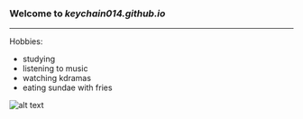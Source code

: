 ### Welcome to *keychain014.github.io*
---
Hobbies:
- studying
- listening to music
- watching kdramas
- eating sundae with fries

![alt text](https://www.thespruceeats.com/thmb/3QatTcsVjKeDVCD-rIeUa4fSRAs=/1500x0/filters:no_upscale():max_bytes(150000):strip_icc()/perfect-banana-split-recipe-305712-hero-01-ef0482a539394da0b5ba64ade0c73b98.jpg)
